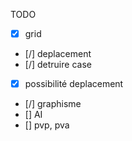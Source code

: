 TODO
- [x] grid
- [/] deplacement
- [/] detruire case 
- [x] possibilité deplacement 
- [/] graphisme 
- [] AI 
- [] pvp, pva
